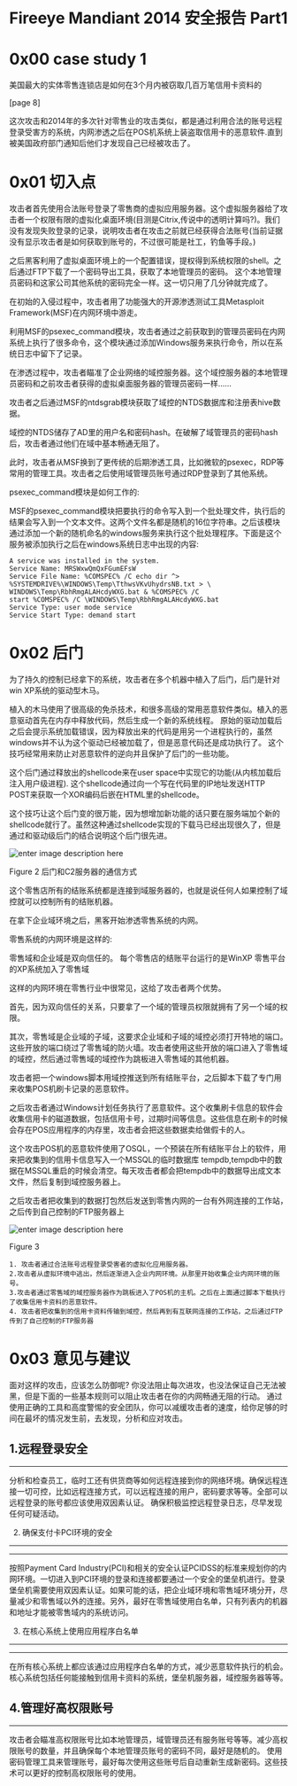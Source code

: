# Fireeye Mandiant 2014 安全报告 Part1

0x00 case study 1
=====

美国最大的实体零售连锁店是如何在3个月内被窃取几百万笔信用卡资料的

[page 8]

这次攻击和2014年的多次针对零售业的攻击类似，都是通过利用合法的账号远程登录受害方的系统，内网渗透之后在POS机系统上装盗取信用卡的恶意软件.直到被美国政府部门通知后他们才发现自己已经被攻击了。

0x01 切入点
=====

攻击者首先使用合法账号登录了零售商的虚拟应用服务器。这个虚拟服务器给了攻击者一个权限有限的虚拟化桌面环境(目测是Citrix,传说中的透明计算吗?)。我们没有发现失败登录的记录，说明攻击者在攻击之前就已经获得合法账号(当前证据没有显示攻击者是如何获取到账号的，不过很可能是社工，钓鱼等手段。)

之后黑客利用了虚拟桌面环境上的一个配置错误，提权得到系统权限的shell。之后通过FTP下载了一个密码导出工具，获取了本地管理员的密码。 这个本地管理员密码和这家公司其他系统的密码完全一样。这一切只用了几分钟就完成了。

在初始的入侵过程中，攻击者用了功能强大的开源渗透测试工具Metasploit Framework(MSF)在内网环境中游走。

利用MSF的psexec_command模块，攻击者通过之前获取到的管理员密码在内网系统上执行了很多命令，这个模块通过添加Windows服务来执行命令，所以在系统日志中留下了记录。

在渗透过程中，攻击者瞄准了企业网络的域控服务器。这个域控服务器的本地管理员密码和之前攻击者获得的虚拟桌面服务器的管理员密码一样……

攻击者之后通过MSF的ntdsgrab模块获取了域控的NTDS数据库和注册表hive数据。

域控的NTDS储存了AD里的用户名和密码hash。在破解了域管理员的密码hash后，攻击者通过他们在域中基本畅通无阻了。

此时，攻击者从MSF换到了更传统的后期渗透工具，比如微软的psexec，RDP等常用的管理工具。攻击者之后使用域管理员账号通过RDP登录到了其他系统。

psexec_command模块是如何工作的:

MSF的psexec_command模块把要执行的命令写入到一个批处理文件，执行后的结果会写入到一个文本文件。这两个文件名都是随机的16位字符串。之后该模块通过添加一个新的随机命名的windows服务来执行这个批处理程序。下面是这个服务被添加执行之后在windows系统日志中出现的内容:

```
A service was installed in the system.
Service Name: MRSWxwQmQxFGumEFsW
Service File Name: %COMSPEC% /C echo dir ^>
%SYSTEMDRIVE%\WINDOWS\Temp\TthwsVKvUhydrsNB.txt > \
WINDOWS\Temp\RbhRmgALAHcdyWXG.bat & %COMSPEC% /C
start %COMSPEC% /C \WINDOWS\Temp\RbhRmgALAHcdyWXG.bat
Service Type: user mode service
Service Start Type: demand start

```

0x02 后门
=====

为了持久的控制已经拿下的系统，攻击者在多个机器中植入了后门，后门是针对win XP系统的驱动型木马。

植入的木马使用了很高级的免杀技术，和很多高级的常用恶意软件类似。植入的恶意驱动首先在内存中释放代码，然后生成一个新的系统线程。 原始的驱动加载后之后会提示系统加载错误，因为释放出来的代码是用另一个进程执行的，虽然windows并不认为这个驱动已经被加载了，但是恶意代码还是成功执行了。 这个技巧经常用来防止对恶意软件的逆向并且保护了后门的一些功能。

这个后门通过释放出的shellcode来在user space中实现它的功能(从内核加载后注入用户级进程). 这个shellcode通过向一个写在代码里的IP地址发送HTTP POST来获取一个XOR编码后嵌在HTML里的shellcode。

这个技巧让这个后门变的很万能，因为想增加新功能的话只要在服务端加个新的shellcode就行了。虽然这种通过shellcode实现的下载马已经出现很久了，但是通过和驱动级后门的结合说明这个后门很先进。

![enter image description here](http://drops.javaweb.org/uploads/images/92f54c62aa68bd50d28042ac510eda85a118ecf6.jpg)

Figure 2 后门和C2服务器的通信方式

这个零售店所有的结账系统都是连接到域服务器的，也就是说任何人如果控制了域控就可以控制所有的结账机器。

在拿下企业域环境之后，黑客开始渗透零售系统的内网。

零售系统的内网环境是这样的:

零售域和企业域是双向信任的。 每个零售店的结账平台运行的是WinXP 零售平台的XP系统加入了零售域

这样的内网环境在零售行业中很常见，这给了攻击者两个优势。

首先，因为双向信任的关系，只要拿了一个域的管理员权限就拥有了另一个域的权限。

其次，零售域是企业域的子域，这要求企业域和子域的域控必须打开特地的端口。这些开放的端口绕过了零售域的防火墙。攻击者使用这些开放的端口进入了零售域的域控，然后通过零售域的域控作为跳板进入零售域的其他机器。

攻击者把一个windows脚本用域控推送到所有结账平台，之后脚本下载了专门用来收集POS机刷卡记录的恶意软件。

之后攻击者通过Windows计划任务执行了恶意软件。这个收集刷卡信息的软件会收集信用卡的磁道数据，包括信用卡号，过期时间等信息。这些信息在刷卡的时候会存在POS应用程序的内存里，攻击者会把这些数据卖给做假卡的人。

这个攻击POS机的恶意软件使用了OSQL，一个预装在所有结账平台上的软件，用来把收集到的信用卡信息写入一个MSSQL的临时数据库 tempdb,tempdb中的数据在MSSQL重启的时候会清空。每天攻击者都会把tempdb中的数据导出成文本文件，然后复制到域控服务器上。

之后攻击者把收集到的数据打包然后发送到零售内网的一台有外网连接的工作站，之后传到自己控制的FTP服务器上

![enter image description here](http://drops.javaweb.org/uploads/images/656483c449dd3ed3e3e407fdfbbaaa492e98b108.jpg)

Figure 3

```
1. 攻击者通过合法账号远程登录受害者的虚拟化应用服务器。 
2.攻击者从虚拟环境中逃出，然后逐渐进入企业内网环境。从那里开始收集企业内网环境的账号。 
3.攻击者通过零售域的域控服务器作为跳板进入了POS机的主机。之后在上面通过脚本下载执行了收集信用卡资料的恶意软件。 
4. 攻击者把收集到的信用卡资料传输到域控，然后再到有互联网连接的工作站，之后通过FTP传到了自己控制的FTP服务器

```

0x03 意见与建议
=====

面对这样的攻击，应该怎么防御呢? 你没法阻止每次进攻，也没法保证自己无法被黑，但是下面的一些基本规则可以阻止攻击者在你的内网畅通无阻的行动。 通过使用正确的工具和高度警惕的安全团队，你可以减缓攻击者的速度，给你足够的时间在最坏的情况发生前，去发现，分析和应对攻击。

1.远程登录安全
--------

* * *

分析和检查员工，临时工还有供货商等如何远程连接到你的网络环境。确保远程连接一切可控，比如远程连接方式，可以远程连接的用户，密码要求等等。全部可以远程登录的账号都应该使用双因素认证。 确保积极监控远程登录日志，尽早发现任何可疑活动。

2. 确保支付卡PCI环境的安全
----------------

* * *

按照Payment Card Industry(PCI)和相关的安全认证PCIDSS的标准来规划你的内网环境。一切进入到PCI环境的登录和连接都要通过一个安全的堡垒机进行。登录堡垒机需要使用双因素认证。如果可能的话，把企业域环境和零售域环境分开，尽量减少和零售域以外的连接。另外，最好在零售域使用白名单，只有列表内的机器和地址才能被零售域内的系统访问。

3. 在核心系统上使用应用程序白名单
------------------

* * *

在所有核心系统上都应该通过应用程序白名单的方式，减少恶意软件执行的机会。核心系统包括任何能接触到信用卡资料的系统，堡垒机服务器，域控服务器等等。

4.管理好高权限账号
----------

* * *

攻击者会瞄准高权限账号比如本地管理员，域管理员还有服务账号等等。减少高权限账号的数量，并且确保每个本地管理员账号的密码不同，最好是随机的。 使用密码管理工具来管理账号，最好每次使用这些账号后自动重新生成新密码。这些技术可以更好的控制高权限账号的使用。